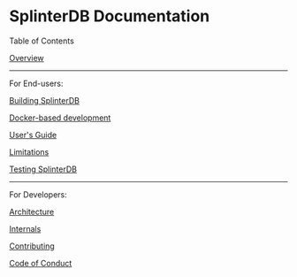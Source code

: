 # SplinterDB Documentation

Table of Contents

[Overview](./overview.md)

----

For End-users:

[Building SplinterDB](./build.md)

[Docker-based development](./docker.md)

[User's Guide](./usage.md)

[Limitations](./limitations.md)

[Testing SplinterDB](./testing.md)

----

For Developers:

[Architecture](./architecture.md)

[Internals](./internals.md)

[Contributing](../CONTRIBUTING.md)

[Code of Conduct](../CODE-OF-CONDUCT.md)

